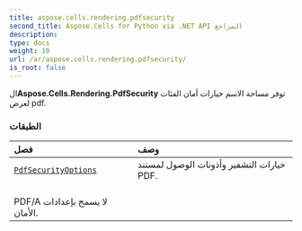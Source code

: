 ```yaml
---
title: aspose.cells.rendering.pdfsecurity
second_title: Aspose.Cells for Python via .NET API المراجع
description:
type: docs
weight: 10
url: /ar/aspose.cells.rendering.pdfsecurity/
is_root: false
---
```

 ال**Aspose.Cells.Rendering.PdfSecurity** توفر مساحة الاسم خيارات أمان الفئات لعرض pdf.

###  الطبقات
| فصل| وصف|
| :- | :- |
| [`PdfSecurityOptions`](/cells/python-net/ar/aspose.cells.rendering.pdfsecurity/pdfsecurityoptions) | خيارات التشفير وأذونات الوصول لمستند PDF.<br/> PDF/A لا يسمح بإعدادات الأمان.|


